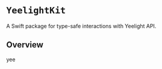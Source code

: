 # ``YeelightKit``

A Swift package for type-safe interactions with Yeelight API.

## Overview

yee

